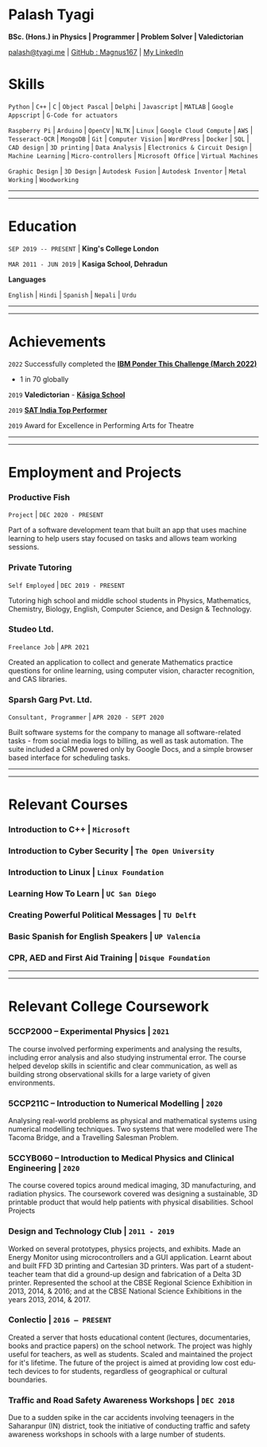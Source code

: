 <!-- ---
layout: cv
title: Isaac Newtons's CV
--- -->
# **Palash Tyagi**
**BSc. (Hons.) in Physics | Programmer | Problem Solver | Valedictorian**

<div id="webaddress">
<a href="palash@tyagi.me">palash@tyagi.me</a>
| <a href="https://github.com/Magnus167">GitHub : Magnus167</a>
| <a href="https://www.linkedin.com/in/palash-tyagi-207795191/">My LinkedIn</a>
</div>


# Skills

`Python` | `C++` | `C` | `Object Pascal` | `Delphi` | `Javascript` | `MATLAB` | `Google Appscript` | `G-Code for actuators`

`Raspberry Pi` | `Arduino` | `OpenCV` | `NLTK` | `Linux` | `Google Cloud Compute` | `AWS` | `Tesseract-OCR` | `MongoDB` | `Git` | `Computer Vision` | `WordPress` | `Docker` | `SQL` | `CAD design` | `3D printing` | `Data Analysis` | `Electronics & Circuit Design` | `Machine Learning` | `Micro-controllers` | `Microsoft Office` | `Virtual Machines`

`Graphic Design` | `3D Design` | `Autodesk Fusion` | `Autodesk Inventor` | `Metal Working` | `Woodworking`


-------------------------------
-------------------------------

# Education

`SEP 2019 -- PRESENT` |
__King's College London__

`MAR 2011 - JUN 2019` |
__Kasiga School, Dehradun__

**Languages** 

`English` | `Hindi` | `Spanish` | `Nepali` | `Urdu` 

-------------------------------
-------------------------------

# Achievements
`2022`
Successfully completed the [**IBM Ponder This Challenge (March 2022)**](https://research.ibm.com/haifa/ponderthis/challenges/March2022.html)
- 1 in 70 globally 

`2019`
**Valedictorian** - [**Kāsiga School**](https://www.kasigaschool.com/)

`2019`
[**SAT India Top Performer**](https://satsuite.collegeboard.org/)

`2019`
Award for Excellence in Performing Arts for Theatre 

-------------------------------
-------------------------------

# Employment and Projects

<!-- ## Productive Fish | `DEC 2020 - PRESENT` -->
### **Productive Fish**
`Project` | `DEC 2020 - PRESENT`

Part of a software development team that built an app that uses machine learning to help users stay focused on tasks and allows team working sessions.

### **Private Tutoring** 
`Self Employed` | `DEC 2019 - PRESENT`


Tutoring high school and middle school students in Physics, Mathematics,
Chemistry, Biology, English, Computer Science, and Design & Technology.


### **Studeo Ltd.**
`Freelance Job` | `APR 2021`

Created an application to collect and generate Mathematics practice questions for online learning, using computer vision, character recognition, and CAS libraries.


### **Sparsh Garg Pvt. Ltd.**
`Consultant, Programmer` | `APR 2020 - SEPT 2020`

Built software systems for the company to manage all software-related tasks - from social media logs to billing, as well as task automation. The suite included a CRM powered only by Google Docs, and a simple browser based interface for scheduling tasks.

-------------------------------
-------------------------------

# Relevant Courses 
### **Introduction to C++** | `Microsoft`

### **Introduction to Cyber Security** | `The Open University`
### **Introduction to Linux** | `Linux Foundation`

### **Learning How To Learn** | `UC San Diego`

### **Creating Powerful Political Messages** | `TU Delft`

### **Basic Spanish for English Speakers** | `UP Valencia`

### **CPR, AED and First Aid Training** | `Disque Foundation`


-------------------------------
-------------------------------
# Relevant College Coursework

### **5CCP2000 – Experimental Physics** | `2021`

The course involved performing experiments and analysing the results, including error analysis and also studying
instrumental error. The course helped develop skills in scientific and clear communication, as well as building strong
observational skills for a large variety of given environments.

### **5CCP211C – Introduction to Numerical Modelling** | `2020`

Analysing real-world problems as physical and mathematical systems using numerical modelling techniques. Two
systems that were modelled were The Tacoma Bridge, and a Travelling Salesman Problem.

### **5CCYB060 – Introduction to Medical Physics and Clinical Engineering** | `2020`

The course covered topics around medical imaging, 3D manufacturing, and radiation physics. The coursework
covered was designing a sustainable, 3D printable product that would help patients with physical disabilities.
School Projects

### **Design and Technology Club** | `2011 - 2019`

Worked on several prototypes, physics projects, and exhibits. Made an Energy Monitor using microcontrollers and a
GUI application. Learnt about and built FFD 3D printing and Cartesian 3D printers. Was part of a student-teacher
team that did a ground-up design and fabrication of a Delta 3D printer. Represented the school at the CBSE Regional
Science Exhibition in 2013, 2014, & 2016; and at the CBSE National Science Exhibitions in the years 2013, 2014, &
2017.

### **Conlectio** | `2016 – PRESENT`

Created a server that hosts educational content (lectures, documentaries, books and practice papers) on the school
network. The project was highly useful for teachers, as well as students. Scaled and maintained the project for it's lifetime. The
future of the project is aimed at providing low cost edu-tech devices to for students, regardless of geographical or cultural boundaries.

### **Traffic and Road Safety Awareness Workshops** | `DEC 2018`

Due to a sudden spike in the car accidents involving teenagers in the Saharanpur (IN) district, took the initiative of
conducting traffic and safety awareness workshops in schools with a large number of students.
